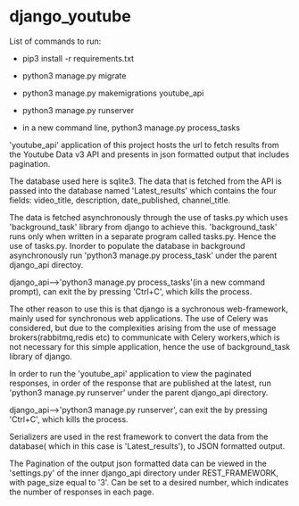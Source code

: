 # django_youtube
List of commands to run:

- pip3 install -r requirements.txt

- python3 manage.py migrate

- python3 manage.py makemigrations youtube_api

- python3 manage.py runserver

- in a new command line, python3 manage.py process_tasks

'youtube_api' application of this project hosts the url to fetch results from the Youtube Data v3 API and presents in json formatted output that includes pagination.

The database used here is sqlite3. The data that is fetched from the API is passed into the database named 'Latest_results' which contains the four fields: video_title, description, date_published, channel_title.

The data is fetched asynchronously through the use of tasks.py which uses 'background_task' library from django to achieve this. 'background_task' runs only when written in a separate program called tasks.py. Hence the use of tasks.py. Inorder to populate the database in background asynchronously run 'python3 manage.py process_task' under the parent django_api directoy.

django_api-->'python3 manage.py process_tasks'(in a new command prompt), can exit the by pressing 'Ctrl+C', which kills the process.

The other reason to use this is that django is a sychronous web-framework, mainly used for synchronous web applications. The use of Celery was considered, but due to the complexities arising from the use of message brokers(rabbitmq,redis etc) to communicate with Celery workers,which is not necessary for this simple application, hence the use of background_task library of django.

In order to run the 'youtube_api' application to view the paginated responses, in order of the response that are published at the latest, run 'python3 manage.py runserver' under the parent django_api directory.

django_api-->'python3 manage.py runserver',  can exit the by pressing 'Ctrl+C', which kills the process.

Serializers are used in the rest framework to convert the data from the database( which in this case is 'Latest_results'), to JSON formatted output.

The Pagination of the output json formatted data can be viewed in the 'settings.py' of the inner django_api directory under REST_FRAMEWORK, with page_size equal to '3'. Can be set to a desired number, which indicates the number of responses in each page.
